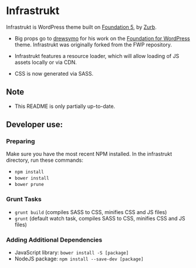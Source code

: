 # Infrastrukt

Infrastrukt is WordPress theme built on [Foundation 5](http://foundation.zurb.com/), by [Zurb](http://zurb.com/).

- Big props go to [drewsymo](http://github.com/drewsymo/) for his work on the [Foundation for WordPress](https://github.com/drewsymo/Foundation) theme. Infrastrukt was originally forked from the FWP repository.

- Infrastrukt features a resource loader, which will allow loading of JS assets locally or via CDN.

- CSS is now generated via SASS.

## Note
- This README is only partially up-to-date.

## Developer use:

### Preparing
Make sure you have the most recent NPM installed.
In the infrastrukt directory, run these commands:

- `npm install`
- `bower install`
- `bower prune`

### Grunt Tasks
- `grunt build` (compiles SASS to CSS, minifies CSS and JS files)
- `grunt` (default watch task, compiles SASS to CSS, minifies CSS and JS files)

### Adding Additional Dependencies
- JavaScript library: `bower install -S [package]`
- NodeJS package: `npm install --save-dev [package]`
